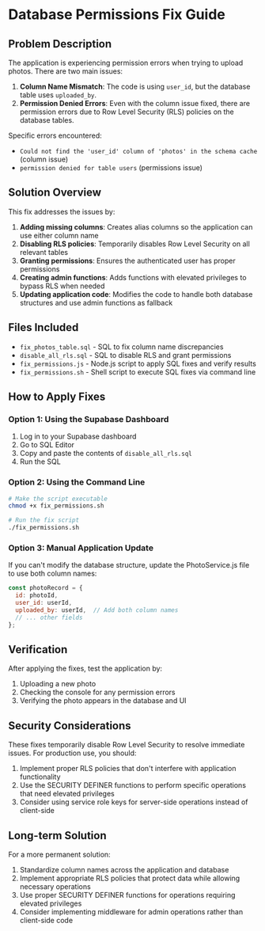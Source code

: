 # Database Permissions Fix Guide

## Problem Description

The application is experiencing permission errors when trying to upload photos. There are two main issues:

1. **Column Name Mismatch**: The code is using `user_id`, but the database table uses `uploaded_by`.
2. **Permission Denied Errors**: Even with the column issue fixed, there are permission errors due to Row Level Security (RLS) policies on the database tables.

Specific errors encountered:
- `Could not find the 'user_id' column of 'photos' in the schema cache` (column issue)
- `permission denied for table users` (permissions issue)

## Solution Overview

This fix addresses the issues by:

1. **Adding missing columns**: Creates alias columns so the application can use either column name
2. **Disabling RLS policies**: Temporarily disables Row Level Security on all relevant tables
3. **Granting permissions**: Ensures the authenticated user has proper permissions
4. **Creating admin functions**: Adds functions with elevated privileges to bypass RLS when needed
5. **Updating application code**: Modifies the code to handle both database structures and use admin functions as fallback

## Files Included

- `fix_photos_table.sql` - SQL to fix column name discrepancies
- `disable_all_rls.sql` - SQL to disable RLS and grant permissions
- `fix_permissions.js` - Node.js script to apply SQL fixes and verify results
- `fix_permissions.sh` - Shell script to execute SQL fixes via command line

## How to Apply Fixes

### Option 1: Using the Supabase Dashboard

1. Log in to your Supabase dashboard
2. Go to SQL Editor
3. Copy and paste the contents of `disable_all_rls.sql`
4. Run the SQL

### Option 2: Using the Command Line

```bash
# Make the script executable
chmod +x fix_permissions.sh

# Run the fix script
./fix_permissions.sh
```

### Option 3: Manual Application Update

If you can't modify the database structure, update the PhotoService.js file to use both column names:

```javascript
const photoRecord = {
  id: photoId,
  user_id: userId,
  uploaded_by: userId,  // Add both column names
  // ... other fields
};
```

## Verification

After applying the fixes, test the application by:

1. Uploading a new photo
2. Checking the console for any permission errors
3. Verifying the photo appears in the database and UI

## Security Considerations

These fixes temporarily disable Row Level Security to resolve immediate issues. For production use, you should:

1. Implement proper RLS policies that don't interfere with application functionality
2. Use the SECURITY DEFINER functions to perform specific operations that need elevated privileges
3. Consider using service role keys for server-side operations instead of client-side

## Long-term Solution

For a more permanent solution:

1. Standardize column names across the application and database
2. Implement appropriate RLS policies that protect data while allowing necessary operations
3. Use proper SECURITY DEFINER functions for operations requiring elevated privileges
4. Consider implementing middleware for admin operations rather than client-side code 
